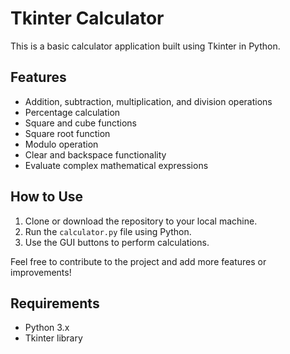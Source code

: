 # Tkinter Calculator

This is a basic calculator application built using Tkinter in Python.

## Features
- Addition, subtraction, multiplication, and division operations
- Percentage calculation
- Square and cube functions
- Square root function
- Modulo operation
- Clear and backspace functionality
- Evaluate complex mathematical expressions

## How to Use
1. Clone or download the repository to your local machine.
2. Run the `calculator.py` file using Python.
3. Use the GUI buttons to perform calculations.

Feel free to contribute to the project and add more features or improvements!

## Requirements
- Python 3.x
- Tkinter library
